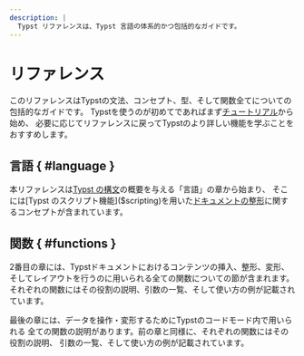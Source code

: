 ```yaml
---
description: |
  Typst リファレンスは、Typst 言語の体系的かつ包括的なガイドです。
---
```


# リファレンス
このリファレンスはTypstの文法、コンセプト、型、そして関数全てについての包括的なガイドです。
Typstを使うのが初めてであればまず[チュートリアル]($tutorial)から始め、
必要に応じてリファレンスに戻ってTypstのより詳しい機能を学ぶことをおすすめします。

## 言語 { #language }
本リファレンスは[Typst の構文]($syntax)の概要を与える「言語」の章から始まり、
そこには[Typst のスクリプト機能]($scripting)を用いた[ドキュメントの整形]($styling)に関するコンセプトが含まれています。


## 関数 { #functions }
2番目の章には、Typstドキュメントにおけるコンテンツの挿入、整形、変形、
そしてレイアウトを行うのに用いられる全ての関数についての節が含まれます。
それぞれの関数にはその役割の説明、引数の一覧、そして使い方の例が記載されています。

最後の章には、データを操作・変形するためにTypstのコードモード内で用いられる
全ての関数の説明があります。前の章と同様に、それぞれの関数にはその役割の説明、
引数の一覧、そして使い方の例が記載されています。

